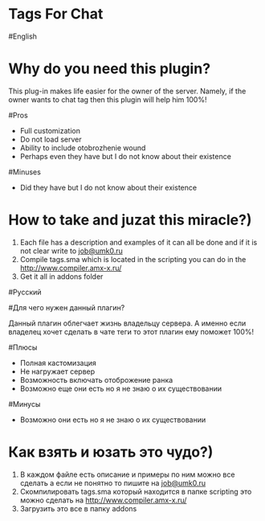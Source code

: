 # Tags For Chat

#English

# Why do you need this plugin?

This plug-in makes life easier for the owner of the server. Namely, if the owner wants to chat tag then this plugin will help him 100%!

#Pros

* Full customization
* Do not load server
* Ability to include otobrozhenie wound
* Perhaps even they have but I do not know about their existence

#Minuses

* Did they have but I do not know about their existence

# How to take and juzat this miracle?)

1) Each file has a description and examples of it can all be done and if it is not clear write to job@umk0.ru
2) Compile tags.sma which is located in the scripting you can do in the http://www.compiler.amx-x.ru/
3) Get it all in addons folder

#Русский

#Для чего нужен данный плагин?

Данный плагин облегчает жизнь владельцу сервера. А именно если владелец хочет сделать в чате теги то этот плагин ему поможет 100%!

#Плюсы

* Полная кастомизация
* Не нагружает сервер
* Возможность включать отоброжение ранка
* Возможно еще они есть но я не знаю о их существовании

#Минусы

* Возможно они есть но я не знаю о их существовании

# Как взять и юзать это чудо?)

1) В каждом файле есть описание и примеры по ним можно все сделать а если не понятно то пишите на job@umk0.ru
2) Скомпилировать tags.sma который находится в папке scripting это можно сделать на http://www.compiler.amx-x.ru/
3) Загрузить это все в папку addons